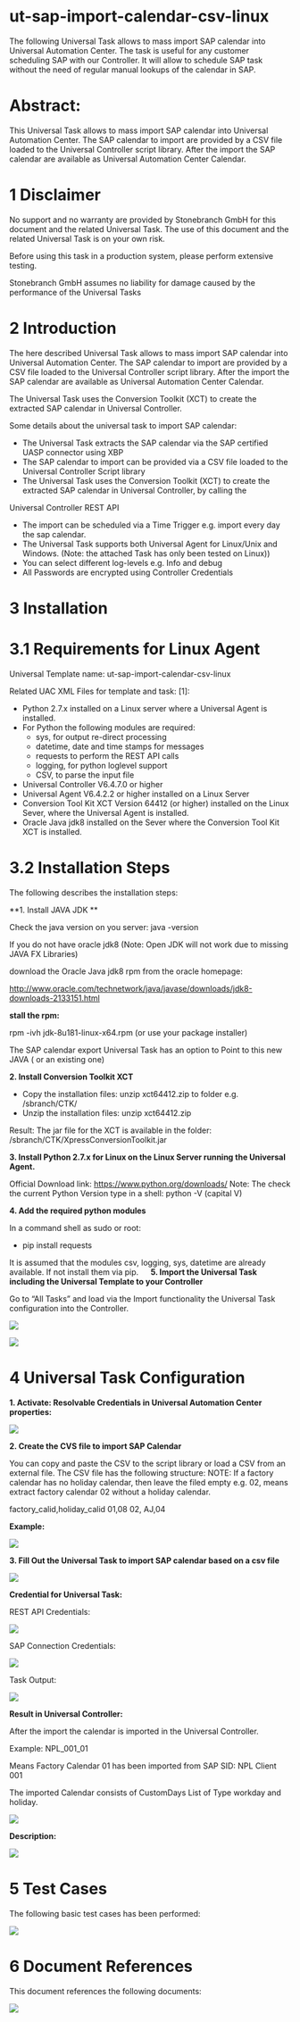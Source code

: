 # ut-sap-import-calendar-csv-linux
The following Universal Task allows to mass import SAP calendar into Universal Automation Center. The task is useful for any customer scheduling SAP with our Controller. It will allow to schedule SAP task without the need of regular manual lookups of the calendar in SAP.

# Abstract: 

This Universal Task allows to mass import SAP calendar into Universal Automation Center. The SAP calendar to import are provided by a 
CSV file loaded to the Universal Controller script library. After the import the SAP calendar are available as Universal Automation 
Center Calendar.

# 1	Disclaimer

No support and no warranty are provided by Stonebranch GmbH for this document and the related Universal Task. The use of this document 
and the related Universal Task is on your own risk.

Before using this task in a production system, please perform extensive testing.

Stonebranch GmbH assumes no liability for damage caused by the performance of the Universal Tasks

# 2	Introduction

The here described Universal Task allows to mass import SAP calendar into Universal Automation Center. The SAP calendar to import are 
provided by a CSV file loaded to the Universal Controller script library. After the import the SAP calendar are available as Universal 
Automation Center Calendar.

The Universal Task uses the Conversion Toolkit (XCT) to create the extracted SAP calendar in Universal Controller.

Some details about the universal task to import SAP calendar:
-	The Universal Task extracts the SAP calendar via the SAP certified UASP connector using XBP
-	The SAP calendar to import can be provided via a CSV file loaded to the Universal Controller Script library 
-	The Universal Task uses the Conversion Toolkit (XCT) to create the extracted SAP calendar in Universal Controller, by calling the 

Universal Controller REST API
-	The import can be scheduled via a Time Trigger e.g. import every day the sap calendar. 
-	The Universal Task supports both Universal Agent for Linux/Unix and Windows. (Note: the attached Task has only been tested on Linux))
-	You can select different log-levels e.g. Info and debug
-	All Passwords are encrypted using Controller Credentials

# 3	Installation

# 3.1	Requirements for Linux Agent

Universal Template name: ut-sap-import-calendar-csv-linux

Related UAC XML Files for template and task: [1]: 
-	Python 2.7.x installed on a Linux server where a Universal Agent is installed. 
-	For Python the following modules are required: 
    -	sys, for output re-direct processing
    -	datetime, date and time stamps for messages
    -	requests to perform the REST API calls
    -	logging, for python loglevel support
    -	CSV, to parse the input file
-	Universal Controller V6.4.7.0 or higher
-	Universal Agent V6.4.2.2 or higher installed on a Linux Server
-	Conversion Tool Kit XCT Version 64412 (or higher) installed on the Linux Sever, where the Universal Agent is installed.
-	Oracle Java jdk8 installed on the Sever where the Conversion Tool Kit XCT is installed. 

# 3.2	Installation Steps

The following describes the installation steps:

**1.	Install JAVA JDK **

Check the java version on you server: java -version

If you do not have oracle jdk8 (Note: Open JDK will not work due to missing JAVA FX Libraries)

download the Oracle Java jdk8 rpm from the oracle homepage:

http://www.oracle.com/technetwork/java/javase/downloads/jdk8-downloads-2133151.html

**stall the rpm:**

rpm -ivh jdk-8u181-linux-x64.rpm (or use your package installer)

The SAP calendar export Universal Task has an option to Point to this new JAVA ( or an existing one)

**2.	Install Conversion Toolkit XCT**

-	Copy the installation files: unzip xct64412.zip to folder e.g. /sbranch/CTK/
-	Unzip the installation files: unzip xct64412.zip

Result: The jar file for the XCT is available in the folder: /sbranch/CTK/XpressConversionToolkit.jar

**3.	Install Python 2.7.x  for Linux on the Linux Server running the Universal Agent.**

Official Download link: https://www.python.org/downloads/
Note: The check the current Python Version type in a shell: python -V (capital V)

**4.	Add the required python modules**

In a command shell as sudo or root:
-	pip install requests

It is assumed that the modules csv, logging, sys, datetime are already available. If not install them via pip.
 
**5.	Import the Universal Task including the Universal Template to your Controller**

Go to “All Tasks” and load via the Import functionality the Universal Task configuration into the Controller. 

![](images/image1.png)

![](images/image2.png)

# 4	Universal Task Configuration

**1.	Activate: Resolvable Credentials in Universal Automation Center properties:**

![](images/image3.png)

**2.	Create the CVS file to import SAP Calendar**

You can copy and paste the CSV to the script library or load a CSV from an external file.
The CSV file has the following structure:
NOTE: If a factory calendar has no holiday calendar, then leave the filed empty e.g. 02,   means extract factory calendar 02 without a holiday calendar.

factory_calid,holiday_calid
01,08
02,
AJ,04

**Example:**

![](images/image4.png)

**3.	Fill Out the Universal Task to import SAP calendar based on a csv file**

![](images/image5.png)

**Credential for Universal Task:**

REST API Credentials:

![](images/image6.png)

SAP Connection Credentials:

![](images/image7.png)

Task Output:

![](images/image8.png)

**Result in Universal Controller:**

After the import the calendar is imported in the Universal Controller.

Example: NPL_001_01

Means Factory Calendar 01 has been imported from SAP SID: NPL Client 001

The imported Calendar consists of CustomDays List of Type workday and holiday.

![](images/image9.png)

**Description:**

![](images/image10.png)

# 5	Test Cases

The following basic test cases has been performed:

![](images/image11.png) 

# 6	Document References

This document references the following documents:

![](images/image12.png)






